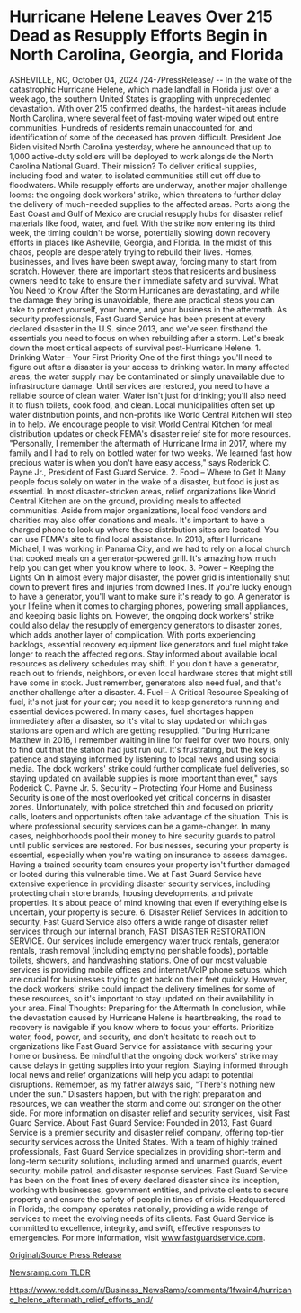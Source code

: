 # Hurricane Helene Leaves Over 215 Dead as Resupply Efforts Begin in North Carolina, Georgia, and Florida

ASHEVILLE, NC, October 04, 2024 /24-7PressRelease/ -- In the wake of the catastrophic Hurricane Helene, which made landfall in Florida just over a week ago, the southern United States is grappling with unprecedented devastation. With over 215 confirmed deaths, the hardest-hit areas include North Carolina, where several feet of fast-moving water wiped out entire communities. Hundreds of residents remain unaccounted for, and identification of some of the deceased has proven difficult.  President Joe Biden visited North Carolina yesterday, where he announced that up to 1,000 active-duty soldiers will be deployed to work alongside the North Carolina National Guard. Their mission? To deliver critical supplies, including food and water, to isolated communities still cut off due to floodwaters.  While resupply efforts are underway, another major challenge looms: the ongoing dock workers' strike, which threatens to further delay the delivery of much-needed supplies to the affected areas. Ports along the East Coast and Gulf of Mexico are crucial resupply hubs for disaster relief materials like food, water, and fuel. With the strike now entering its third week, the timing couldn't be worse, potentially slowing down recovery efforts in places like Asheville, Georgia, and Florida.  In the midst of this chaos, people are desperately trying to rebuild their lives. Homes, businesses, and lives have been swept away, forcing many to start from scratch. However, there are important steps that residents and business owners need to take to ensure their immediate safety and survival.  What You Need to Know After the Storm Hurricanes are devastating, and while the damage they bring is unavoidable, there are practical steps you can take to protect yourself, your home, and your business in the aftermath. As security professionals, Fast Guard Service has been present at every declared disaster in the U.S. since 2013, and we've seen firsthand the essentials you need to focus on when rebuilding after a storm.  Let's break down the most critical aspects of survival post-Hurricane Helene.  1. Drinking Water – Your First Priority One of the first things you'll need to figure out after a disaster is your access to drinking water. In many affected areas, the water supply may be contaminated or simply unavailable due to infrastructure damage. Until services are restored, you need to have a reliable source of clean water.  Water isn't just for drinking; you'll also need it to flush toilets, cook food, and clean. Local municipalities often set up water distribution points, and non-profits like World Central Kitchen will step in to help. We encourage people to visit World Central Kitchen for meal distribution updates or check FEMA's disaster relief site for more resources.  "Personally, I remember the aftermath of Hurricane Irma in 2017, where my family and I had to rely on bottled water for two weeks. We learned fast how precious water is when you don't have easy access," says Roderick C. Payne Jr., President of Fast Guard Service.  2. Food – Where to Get It Many people focus solely on water in the wake of a disaster, but food is just as essential. In most disaster-stricken areas, relief organizations like World Central Kitchen are on the ground, providing meals to affected communities. Aside from major organizations, local food vendors and charities may also offer donations and meals.  It's important to have a charged phone to look up where these distribution sites are located. You can use FEMA's site to find local assistance. In 2018, after Hurricane Michael, I was working in Panama City, and we had to rely on a local church that cooked meals on a generator-powered grill. It's amazing how much help you can get when you know where to look.  3. Power – Keeping the Lights On In almost every major disaster, the power grid is intentionally shut down to prevent fires and injuries from downed lines. If you're lucky enough to have a generator, you'll want to make sure it's ready to go. A generator is your lifeline when it comes to charging phones, powering small appliances, and keeping basic lights on.  However, the ongoing dock workers' strike could also delay the resupply of emergency generators to disaster zones, which adds another layer of complication. With ports experiencing backlogs, essential recovery equipment like generators and fuel might take longer to reach the affected regions. Stay informed about available local resources as delivery schedules may shift.  If you don't have a generator, reach out to friends, neighbors, or even local hardware stores that might still have some in stock. Just remember, generators also need fuel, and that's another challenge after a disaster.  4. Fuel – A Critical Resource Speaking of fuel, it's not just for your car; you need it to keep generators running and essential devices powered. In many cases, fuel shortages happen immediately after a disaster, so it's vital to stay updated on which gas stations are open and which are getting resupplied.  "During Hurricane Matthew in 2016, I remember waiting in line for fuel for over two hours, only to find out that the station had just run out. It's frustrating, but the key is patience and staying informed by listening to local news and using social media. The dock workers' strike could further complicate fuel deliveries, so staying updated on available supplies is more important than ever," says Roderick C. Payne Jr.  5. Security – Protecting Your Home and Business Security is one of the most overlooked yet critical concerns in disaster zones. Unfortunately, with police stretched thin and focused on priority calls, looters and opportunists often take advantage of the situation. This is where professional security services can be a game-changer.  In many cases, neighborhoods pool their money to hire security guards to patrol until public services are restored. For businesses, securing your property is essential, especially when you're waiting on insurance to assess damages. Having a trained security team ensures your property isn't further damaged or looted during this vulnerable time.  We at Fast Guard Service have extensive experience in providing disaster security services, including protecting chain store brands, housing developments, and private properties. It's about peace of mind knowing that even if everything else is uncertain, your property is secure.  6. Disaster Relief Services In addition to security, Fast Guard Service also offers a wide range of disaster relief services through our internal branch, FAST DISASTER RESTORATION SERVICE. Our services include emergency water truck rentals, generator rentals, trash removal (including emptying perishable foods), portable toilets, showers, and handwashing stations.  One of our most valuable services is providing mobile offices and internet/VoIP phone setups, which are crucial for businesses trying to get back on their feet quickly. However, the dock workers' strike could impact the delivery timelines for some of these resources, so it's important to stay updated on their availability in your area.  Final Thoughts: Preparing for the Aftermath In conclusion, while the devastation caused by Hurricane Helene is heartbreaking, the road to recovery is navigable if you know where to focus your efforts. Prioritize water, food, power, and security, and don't hesitate to reach out to organizations like Fast Guard Service for assistance with securing your home or business.  Be mindful that the ongoing dock workers' strike may cause delays in getting supplies into your region. Staying informed through local news and relief organizations will help you adapt to potential disruptions.  Remember, as my father always said, "There's nothing new under the sun." Disasters happen, but with the right preparation and resources, we can weather the storm and come out stronger on the other side.  For more information on disaster relief and security services, visit Fast Guard Service.  About Fast Guard Service:  Founded in 2013, Fast Guard Service is a premier security and disaster relief company, offering top-tier security services across the United States. With a team of highly trained professionals, Fast Guard Service specializes in providing short-term and long-term security solutions, including armed and unarmed guards, event security, mobile patrol, and disaster response services. Fast Guard Service has been on the front lines of every declared disaster since its inception, working with businesses, government entities, and private clients to secure property and ensure the safety of people in times of crisis. Headquartered in Florida, the company operates nationally, providing a wide range of services to meet the evolving needs of its clients. Fast Guard Service is committed to excellence, integrity, and swift, effective responses to emergencies.  For more information, visit www.fastguardservice.com. 

[Original/Source Press Release](https://www.24-7pressrelease.com/press-release/514993/hurricane-helene-leaves-over-215-dead-as-resupply-efforts-begin-in-north-carolina-georgia-and-florida)
                    

[Newsramp.com TLDR](None) 

https://www.reddit.com/r/Business_NewsRamp/comments/1fwain4/hurricane_helene_aftermath_relief_efforts_and/